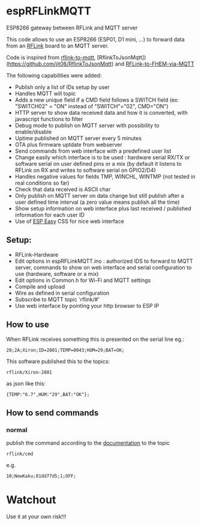 # espRFLinkMQTT
ESP8266 gateway between RFLink and MQTT server

This code allows to use an ESP8266 (ESP01, D1 mini, ...) to forward data from an [RFLink](http://rflink.nl) board to an MQTT server.

Code is inspired from [rflink-to-mqtt](https://github.com/Phileep/rflink-to-mqtt), [RflinkToJsonMqtt])(https://github.com/jit06/RflinkToJsonMqtt) and [RFLink-to-FHEM-via-MQTT](https://github.com/lubeda/RFLink-to-FHEM-via-MQTT/)

The following capabilities were added:
- Publish only a list of IDs setup by user
- Handles MQTT will topic
- Adds a new unique field if a CMD field follows a SWITCH field (ex: "SWITCH02" = "ON" instead of "SWITCH"="02", CMD="ON")
- HTTP server to show data received data and how it is converted, with javascript functions to filter
- Debug mode to publish on MQTT server with possibility to enable/disable
- Uptime published on MQTT server every 5 minutes
- OTA plus firmware uptdate from webserver
- Send commands from web interface with a predefined user list
- Change easily which interface is to be used : hardware serial RX/TX or software serial on user defined pins or a mix (by default it listens to RFLink on RX and writes to software serial on GPIO2/D4)
- Handles negative values for fields TMP, WINCHL, WINTMP (not tested in real conditions so far)
- Check that data received is ASCII char
- Only publish on MQTT server on data change but still publish after a user defined time interval (a zero value means publish all the time)
- Show setup information on web interface plus last received / published information for each user ID
- Use of [ESP Easy](https://github.com/letscontrolit/ESPEasy) CSS for nice web interface

## Setup:

- RFLink-Hardware
- Edit options in espRFLinkMQTT.ino : authorized IDS to forward to MQTT server, commands to show on web interface and serial configuration to use (hardware, software or a mix)
- Edit options in Common.h for Wi-Fi and MQTT settings
- Compile and upload
- Wire as defined in serial configuration
- Subscribe to MQTT topic 'rflink/#'
- Use web interface by pointing your http browser to ESP IP

## How to use

When RFLink receives something this is presented on the serial line eg.:

```
20;2A;Xiron;ID=2801;TEMP=0043;HUM=29;BAT=OK;
```

This software published this to the topics:

```
rflink/Xiron-2801
```
as json like this:
```
{TEMP:"6.7",HUM:"29",BAT:"OK"};
```

## How to send commands
### normal

publish the command according to the [documentation](http://www.rflink.nl/blog2/protref) to the topic

```
rflink/cmd
```

e.g.
```
10;NewKaku;01dd77d5;1;OFF;
```

# Watchout
Use it at your own risk!!!
